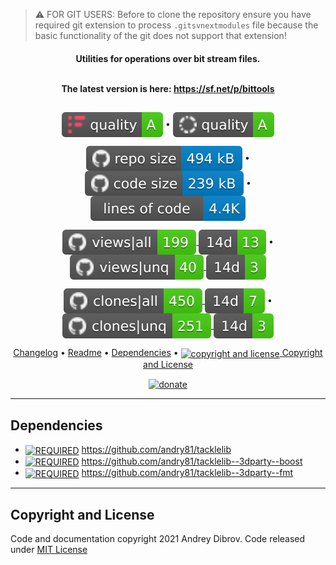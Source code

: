 > :warning: FOR GIT USERS: Before to clone the repository ensure you have required git extension to process `.gitsvnextmodules` file because the basic functionality of the git does not support that extension!

<h4 align="center">
Utilities for operations over bit stream files.<br/><br/>

The latest version is here: https://sf.net/p/bittools</h4>

##

<p align="center">
  <a href="https://www.codefactor.io/repository/github/andry81/bittools">
    <img src="https://github.com/andry81-cache/andry81--gh-content-cache/raw/master/repo/andry81/bittools/badges/metrics/codefactor-grade.svg" valign="middle" alt="codefactor.io|quality" /></a>
• <a href="https://www.codacy.com/gh/andry81/bittools/dashboard?utm_source=github.com&amp;utm_medium=referral&amp;utm_content=andry81/bittools&amp;utm_campaign=Badge_Grade">
    <img src="https://github.com/andry81-cache/andry81--gh-content-cache/raw/master/repo/andry81/bittools/badges/metrics/codacy-grade.svg" valign="middle" alt="codacy.com|quality" /></a>
<!-- -- >
• <a href="https://lgtm.com/projects/g/andry81/bittools/context:python">
    <img src="https://github.com/andry81-cache/andry81--gh-content-cache/raw/master/repo/andry81/bittools/badges/metrics/lgtm-grade-python.svg" valign="middle" alt="lgtm.com|quality|python" /></a>
  <a href="https://lgtm.com/projects/g/andry81/bittools/alerts">
    <img src="https://github.com/andry81-cache/andry81--gh-content-cache/raw/master/repo/andry81/bittools/badges/metrics/lgtm-alerts.svg" valign="middle" alt="lgtm.com|alerts" /></a>
<!-- -->
</p>

<!-- -- >
<p align="center">
  <a href="https://codeclimate.com/github/andry81/bittools/maintainability">
    <img src="https://github.com/andry81-cache/andry81--gh-content-cache/raw/master/repo/andry81/bittools/badges/metrics/codeclimate-maintainability.svg" valign="middle" alt="codeclimate.com|maintainability" /></a>
  <a href="https://codeclimate.com/github/andry81/bittools/issues">
    <img src="https://github.com/andry81-cache/andry81--gh-content-cache/raw/master/repo/andry81/bittools/badges/metrics/codeclimate-issues.svg" valign="middle" alt="codeclimate.com|issues" /></a>
  <a href="https://codeclimate.com/github/andry81/bittools/trends/technical_debt">
    <img src="https://github.com/andry81-cache/andry81--gh-content-cache/raw/master/repo/andry81/bittools/badges/metrics/codeclimate-tech-debt.svg" valign="middle" alt="codeclimate.com|debt" /></a>
</p>
<!-- -->

<p align="center">
  <a href="#">
    <img src="https://github.com/andry81-cache/andry81--gh-content-cache/raw/master/repo/andry81/bittools/badges/metrics/shields-repo-size.svg" valign="middle" alt="GitHub repo size in bytes" /></a>
• <a href="#">
    <img src="https://github.com/andry81-cache/andry81--gh-content-cache/raw/master/repo/andry81/bittools/badges/metrics/shields-code-size.svg" valign="middle" alt="code size in bytes" /></a>
• <a href="https://github.com/XAMPPRocky/tokei">
    <img src="https://github.com/andry81-cache/andry81--gh-content-cache/raw/master/repo/andry81/bittools/badges/metrics/tokei-lines-of-code.svg" valign="middle" alt="lines of code by tokei.rs" /></a>
</p>

<p align="center">
  <a href="https://github.com/andry81/bittools--gh-stats/commits/master/traffic/views">
    <img src="https://github.com/andry81-cache/andry81--gh-content-cache/raw/master/repo/andry81/bittools/badges/traffic/views/all.svg" valign="middle" alt="GitHub views|any|total" />
    <img src="https://github.com/andry81-cache/andry81--gh-content-cache/raw/master/repo/andry81/bittools/badges/traffic/views/all-14d.svg" valign="middle" alt="GitHub views|any|14d" /></a>
• <a href="https://github.com/andry81/bittools--gh-stats/commits/master/traffic/views">
    <img src="https://github.com/andry81-cache/andry81--gh-content-cache/raw/master/repo/andry81/bittools/badges/traffic/views/unq.svg" valign="middle" alt="GitHub views|unique per day|total" />
    <img src="https://github.com/andry81-cache/andry81--gh-content-cache/raw/master/repo/andry81/bittools/badges/traffic/views/unq-14d.svg" valign="middle" alt="GitHub views|unique per day|14d" /></a>
</p>

<p align="center">
  <a href="https://github.com/andry81/bittools--gh-stats/commits/master/traffic/clones">
    <img src="https://github.com/andry81-cache/andry81--gh-content-cache/raw/master/repo/andry81/bittools/badges/traffic/clones/all.svg" valign="middle" alt="GitHub clones|any|total" />
    <img src="https://github.com/andry81-cache/andry81--gh-content-cache/raw/master/repo/andry81/bittools/badges/traffic/clones/all-14d.svg" valign="middle" alt="GitHub clones|any|14d" /></a>
• <a href="https://github.com/andry81/bittools--gh-stats/commits/master/traffic/clones">
    <img src="https://github.com/andry81-cache/andry81--gh-content-cache/raw/master/repo/andry81/bittools/badges/traffic/clones/unq.svg" valign="middle" alt="GitHub clones|unique per day|total" />
    <img src="https://github.com/andry81-cache/andry81--gh-content-cache/raw/master/repo/andry81/bittools/badges/traffic/clones/unq-14d.svg" valign="middle" alt="GitHub clones|unique per day|14d" /></a>
</p>

<p align="center">
  <a href="https://github.com/andry81/bittools/blob/trunk/changelog.txt">Changelog</a>
• <a href="https://github.com/andry81/bittools/blob/trunk/README_EN.txt">Readme</a>
• <a href="#dependecies">Dependencies</a>
• <a href="#copyright-and-license"><img src="https://raw.githubusercontent.com/andry81-cache/andry81--gh-content-cache/master/common/badges/license/mit-license.svg" valign="middle" alt="copyright and license" />&nbsp;Copyright and License</a>
</p>

<p align="center">
  <a href="https://github.com/andry81/donate"><img src="https://raw.githubusercontent.com/andry81-cache/andry81--gh-content-cache/master/common/badges/donate/donate.svg" valign="middle" alt="donate" /></a>
</p>

---

## <a name="dependecies">Dependencies</a>

* <a href="#"><img src="https://raw.githubusercontent.com/andry81-cache/andry81--gh-content-cache/master/common/badges/static/REQUIRED.svg" valign="middle" alt="REQUIRED" /></a> https://github.com/andry81/tacklelib
* <a href="#"><img src="https://raw.githubusercontent.com/andry81-cache/andry81--gh-content-cache/master/common/badges/static/REQUIRED.svg" valign="middle" alt="REQUIRED" /></a> https://github.com/andry81/tacklelib--3dparty--boost
* <a href="#"><img src="https://raw.githubusercontent.com/andry81-cache/andry81--gh-content-cache/master/common/badges/static/REQUIRED.svg" valign="middle" alt="REQUIRED" /></a> https://github.com/andry81/tacklelib--3dparty--fmt

---

## <a name="copyright-and-license">Copyright and License</a>

Code and documentation copyright 2021 Andrey Dibrov. Code released under [MIT License](https://github.com/andry81/bittools/blob/trunk/license.txt)

